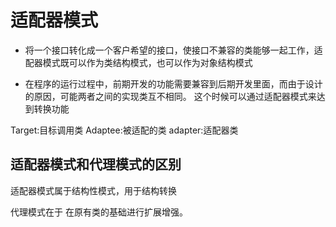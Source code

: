 # 适配器模式

- 将一个接口转化成一个客户希望的接口，使接口不兼容的类能够一起工作，适配器模式既可以作为类结构模式，也可以作为对象结构模式

- 在程序的运行过程中，前期开发的功能需要兼容到后期开发里面，而由于设计的原因，可能两者之间的实现类互不相同。
这个时候可以通过适配器模式来达到转换功能


Target:目标调用类
Adaptee:被适配的类
adapter:适配器类



## 适配器模式和代理模式的区别

适配器模式属于结构性模式，用于结构转换

代理模式在于 在原有类的基础进行扩展增强。
